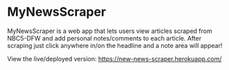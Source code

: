 # MyNewsScraper
MyNewsScraper is a web app that lets users view articles scraped from NBC5-DFW and add personal notes/comments to each article.
After scraping just click anywhere in/on the headline and a note area will appear!

View the live/deployed version: https://new-news-scraper.herokuapp.com/